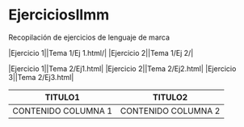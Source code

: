 # Ejerciciosllmm
Recopilación de ejercicios de lenguaje de marca


|Ejercicio 1||Tema 1/Ej 1.html/|
|Ejercicio 2||Tema 1/Ej 2/|

|Ejercicio 1||Tema 2/Ej1.html|
|Ejercicio 2||Tema 2/Ej2.html|
|Ejercicio 3||Tema 2/Ej3.html|

| TITULO1| TITULO2|
| ----- | ---- |
| CONTENIDO COLUMNA 1 | CONTENIDO COLUMNA 2 |
